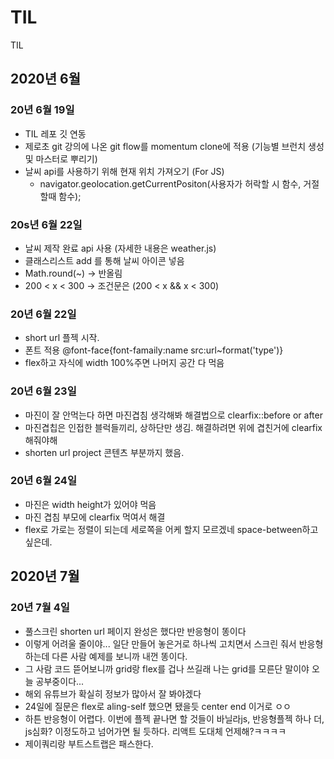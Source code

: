 # TIL
TIL

## 2020년 6월
### 20년 6월 19일
- TIL 레포 깃 연동
- 제로초 git 강의에 나온 git flow를 momentum clone에 적용 (기능별 브런치 생성 및 마스터로 뿌리기)
- 날씨 api를 사용하기 위해 현재 위치 가져오기 (For JS)
    -  navigator.geolocation.getCurrentPositon(사용자가 허락할 시 함수, 거절할때 함수);

### 20s년 6월 22일
- 날씨 제작 완료 api 사용 (자세한 내용은 weather.js)
- 클래스리스트 add 를 통해 날씨 아이콘 넣음
- Math.round(~) -> 반올림
- 200 < x < 300 -> 조건문은 (200 < x && x < 300)

### 20년 6월 22일
- short url 플젝 시작.
- 폰트 적용 @font-face{font-famaily:name src:url~format('type')}
- flex하고 자식에 width 100%주면 나머지 공간 다 먹음

### 20년 6월 23일
- 마진이 잘 안먹는다 하면 마진겹침 생각해봐 해결법으로 clearfix::before or after
- 마진겹칩은 인접한 블럭들끼리, 상하단만 생김. 해결하려면 위에 겹친거에 clearfix해줘야해
- shorten url project 콘텐츠 부분까지 했음.

### 20년 6월 24일
- 마진은 width height가 있어야 먹음
- 마진 겹침 부모에 clearfix 먹여서 해결
- flex로 가로는 정렬이 되는데 세로쪽을 어케 할지 모르겠네 space-between하고 싶은데.

## 2020년 7월
### 20년 7월 4일
- 풀스크린 shorten url 페이지 완성은 했다만 반응형이 똥이다
- 이렇게 어려울 줄이야... 일단 만들어 놓은거로 하나씩 고치면서 스크린 줘서 반응형 하는데 다른 사람 예제를 보니까 내껀 똥이다.
- 그 사람 코드 뜯어보니까 grid랑 flex를 겁나 쓰길래 나는 grid를 모른단 말이야 오늘 공부중이다...
- 해외 유튜브가 확실히 정보가 많아서 잘 봐야겠다
- 24일에 질문은 flex로 aling-self 했으면 됐을듯 center end 이거로 ㅇㅇ
- 하튼 반응형이 어렵다. 이번에 플젝 끝나면 할 것들이 바닐라js, 반응형플젝 하나 더, js심화? 이정도하고 넘어가면 될 듯하다. 리액트 도대체 언제해?ㅋㅋㅋㅋ
- 제이쿼리랑 부트스트랩은 패스한다.